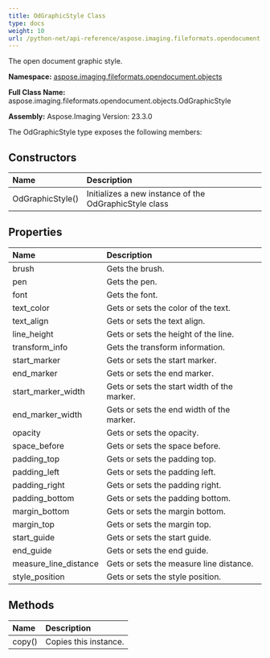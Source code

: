```yaml
---
title: OdGraphicStyle Class
type: docs
weight: 10
url: /python-net/api-reference/aspose.imaging.fileformats.opendocument.objects/odgraphicstyle/
---
```


The open document graphic style.

**Namespace:** [aspose.imaging.fileformats.opendocument.objects](/imaging/python-net/api-reference/aspose.imaging.fileformats.opendocument.objects/)

**Full Class Name:** aspose.imaging.fileformats.opendocument.objects.OdGraphicStyle

**Assembly:**  Aspose.Imaging Version: 23.3.0

The OdGraphicStyle type exposes the following members:
## **Constructors**
|**Name**|**Description**|
| :- | :- |
|OdGraphicStyle()|Initializes a new instance of the OdGraphicStyle class|
## **Properties**
|**Name**|**Description**|
| :- | :- |
|brush|Gets the brush.|
|pen|Gets the pen.|
|font|Gets the font.|
|text_color|Gets or sets the color of the text.|
|text_align|Gets or sets the text align.|
|line_height|Gets or sets the height of the line.|
|transform_info|Gets the transform information.|
|start_marker|Gets or sets the start marker.|
|end_marker|Gets or sets the end marker.|
|start_marker_width|Gets or sets the start width of the marker.|
|end_marker_width|Gets or sets the end width of the marker.|
|opacity|Gets or sets the opacity.|
|space_before|Gets or sets the space before.|
|padding_top|Gets or sets the padding top.|
|padding_left|Gets or sets the padding left.|
|padding_right|Gets or sets the padding right.|
|padding_bottom|Gets or sets the padding bottom.|
|margin_bottom|Gets or sets the margin bottom.|
|margin_top|Gets or sets the margin top.|
|start_guide|Gets or sets the start guide.|
|end_guide|Gets or sets the end guide.|
|measure_line_distance|Gets or sets the measure line distance.|
|style_position|Gets or sets the style position.|
## **Methods**
|**Name**|**Description**|
| :- | :- |
|copy()|Copies this instance.|
